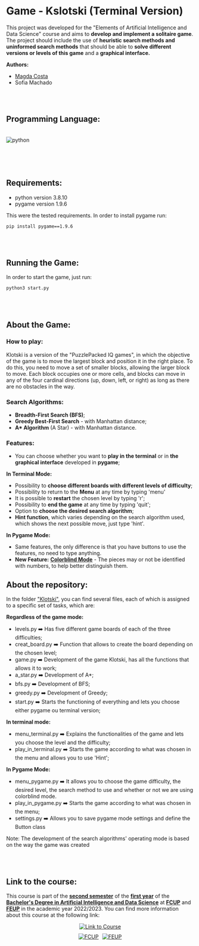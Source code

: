 # Game - Kslotski (Terminal Version)

This project was developed for the "Elements of Artificial Intelligence and Data Science" course and aims to **develop and implement a solitaire game**. The project should include the use of **heuristic search methods and uninformed search methods** that should be able to **solve different versions or levels of this game** and a **graphical interface.**

**Authors:**
- [Magda Costa](https://github.com/Maguids)
- Sofia Machado

<br></br>

## Programming Language:

<div style = "display: inline_block"><br/>
  <img align="center" alt="python" src="https://img.shields.io/badge/Python-3776AB?style=for-the-badge&logo=python&logoColor=white" />
</div><br/>

<br></br>

## Requirements:

- python version 3.8.10
- pygame version 1.9.6

This were the tested requirements.
In order to install pygame run:
```bash 
pip install pygame==1.9.6
```

<br></br>

## Running the Game:
In order to start the game, just run:

```bash 
python3 start.py
```

<br></br>

## About the Game:

### How to play:
Klotski is a version of the "PuzzlePacked IQ games", in which the objective of the game is to move the largest block and position it in the right place. To do this, you need to move a set of smaller blocks, allowing the larger block to move. Each block occupies one or more cells, and blocks can move in any of the four cardinal directions (up, down, left, or right) as long as there are no obstacles in the way.

### Search Algorithms:
- **Breadth-First Search (BFS)**;
- **Greedy Best-First Search** - with Manhattan distance;
- **A\* Algorithm** (A Star) - with Manhattan distance.

### Features:
- You can choose whether you want to **play in the terminal** or in **the graphical interface** developed in **pygame**;

**In Terminal Mode:**
- Possibility to **choose different boards with different levels of difficulty**;
- Possibility to return to the **Menu** at any time by typing 'menu'
- It is possible to **restart** the chosen level by typing 'r';
- Possibility to **end the game** at any time by typing 'quit';
- Option to **choose the desired search algorithm**;
- **Hint function**, which varies depending on the search algorithm used, which shows the next possible move, just type 'hint'.

**In Pygame Mode:**
- Same features, the only difference is that you have buttons to use the features, no need to type anything.
- **New Feature:** **<u>Colorblind Mode</u>** - The pieces may or not be identified with numbers, to help better distinguish them.

## About the repository:
In the folder <u>"Klotski"</u>, you can find several files, each of which is assigned to a specific set of tasks, which are:

**Regardless of the game mode:**
- levels.py ➡️ Has five different game boards of each of the three difficulties;
- creat_board.py ➡️ Function that allows to create the board depending on the chosen level;
- game.py ➡️ Development of the game Klotski, has all the functions that allows it to work; 
- a_star.py ➡️ Development of A*;
- bfs.py ➡️ Development of BFS;
- greedy.py ➡️ Development of Greedy;
- start.py ➡️ Starts the functioning of everything and lets you choose either pygame ou terminal version;

**In terminal mode:**
- menu_terminal.py ➡️ Explains the functionalities of the game and lets you choose the level and the difficulty;
- play_in_terminal.py ➡️ Starts the game according to what was chosen in the menu and allows you to use 'Hint';

**In Pygame Mode:**
- menu_pygame.py ➡️ It allows you to choose the game difficulty, the desired level, the search method to use and whether or not we are using colorblind mode.
- play_in_pygame.py ➡️ Starts the game according to what was chosen in the menu;
- settings.py ➡️ Allows you to save pygame mode settings and define the Button class

Note: The development of the search algorithms' operating mode is based on the way the game was created

<br></br>

## Link to the course: 

This course is part of the **<u>second semester</u>** of the **<u>first year</u>** of the **<u>Bachelor's Degree in Artificial Intelligence and Data Science</u>** at **<u>FCUP</u>** and **<u>FEUP</u>** in the academic year 2022/2023. You can find more information about this course at the following link:

<div style="display: flex; flex-direction: column; align-items: center; gap: 10px;">
  <a href="https://sigarra.up.pt/fcup/pt/UCURR_GERAL.FICHA_UC_VIEW?pv_ocorrencia_id=507945">
    <img alt="Link to Course" src="https://img.shields.io/badge/Link_to_Course-0077B5?style=for-the-badge&logo=logoColor=white" />
  </a>

  <div style="display: flex; gap: 10px; justify-content: center;">
    <a href="https://sigarra.up.pt/fcup/pt/web_page.inicial">
      <img alt="FCUP" src="https://img.shields.io/badge/FCUP-808080?style=for-the-badge&logo=logoColor=grey" />
    </a>
    <a href="https://sigarra.up.pt/feup/pt/web_page.inicial">
      <img alt="FEUP" src="https://img.shields.io/badge/FEUP-808080?style=for-the-badge&logo=logoColor=grey" />
    </a>
  </div>
</div>
